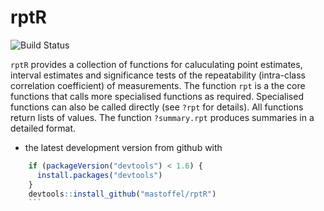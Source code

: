 <!-- README.md is generated from README.Rmd. Please edit that file -->
rptR
====

![Build Status](https://travis-ci.org/mastoffel/rptR.svg?branch=master)

`rptR` provides a collection of functions for caluculating point estimates, interval estimates and significance tests of the repeatability (intra-class correlation coefficient) of measurements. The function `rpt` is a the core functions that calls more specialised functions as required. Specialised functions can also be called directly (see `?rpt` for details). All functions return lists of values. The function `?summary.rpt` produces summaries in a detailed format.

-   the latest development version from github with

``` r
    if (packageVersion("devtools") < 1.6) {
      install.packages("devtools")
    }
    devtools::install_github("mastoffel/rptR")
    ```
```
